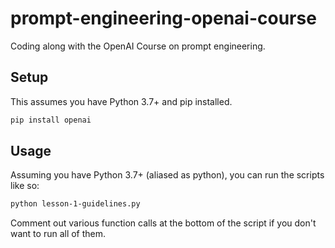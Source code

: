 # prompt-engineering-openai-course

Coding along with the OpenAI Course on prompt engineering.

## Setup

This assumes you have Python 3.7+ and pip installed.

```bash
pip install openai
```

## Usage

Assuming you have Python 3.7+ (aliased as python), you can run the scripts like so:

```bash
python lesson-1-guidelines.py
```

Comment out various function calls at the bottom of the script if you don't want to run all of them.
